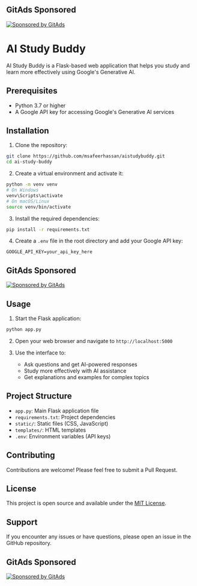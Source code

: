 ## GitAds Sponsored
[![Sponsored by GitAds](https://gitads.dev/v1/ad-serve?source=msafeerhassan/aistudybuddy@github)](https://gitads.dev/v1/ad-track?source=msafeerhassan/aistudybuddy@github)


# AI Study Buddy

AI Study Buddy is a Flask-based web application that helps you study and learn more effectively using Google's Generative AI.

## Prerequisites

- Python 3.7 or higher
- A Google API key for accessing Google's Generative AI services

## Installation

1. Clone the repository:
```bash
git clone https://github.com/msafeerhassan/aistudybuddy.git
cd ai-study-buddy
```

2. Create a virtual environment and activate it:
```bash
python -m venv venv
# On Windows
venv\Scripts\activate
# On macOS/Linux
source venv/bin/activate
```

3. Install the required dependencies:
```bash
pip install -r requirements.txt
```

4. Create a `.env` file in the root directory and add your Google API key:
```
GOOGLE_API_KEY=your_api_key_here
```
## GitAds Sponsored
[![Sponsored by GitAds](https://gitads.dev/v1/ad-serve?source=msafeerhassan/aistudybuddy@github)](https://gitads.dev/v1/ad-track?source=msafeerhassan/aistudybuddy@github)


## Usage

1. Start the Flask application:
```bash
python app.py
```

2. Open your web browser and navigate to `http://localhost:5000`

3. Use the interface to:
   - Ask questions and get AI-powered responses
   - Study more effectively with AI assistance
   - Get explanations and examples for complex topics

## Project Structure

- `app.py`: Main Flask application file
- `requirements.txt`: Project dependencies
- `static/`: Static files (CSS, JavaScript)
- `templates/`: HTML templates
- `.env`: Environment variables (API keys)

## Contributing

Contributions are welcome! Please feel free to submit a Pull Request.

## License

This project is open source and available under the [MIT License](LICENSE).

## Support

If you encounter any issues or have questions, please open an issue in the GitHub repository.

## GitAds Sponsored
[![Sponsored by GitAds](https://gitads.dev/v1/ad-serve?source=msafeerhassan/aistudybuddy@github)](https://gitads.dev/v1/ad-track?source=msafeerhassan/aistudybuddy@github)



<!-- GitAds-Verify: GLUCT5BLGMAE48TNC3GJARDURRWA185O -->
